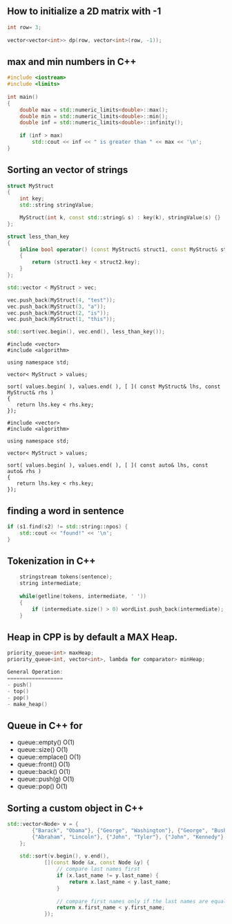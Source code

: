 ## How to initialize a 2D matrix with -1

```cpp
int row= 3;
    
vector<vector<int>> dp(row, vector<int>(row, -1));
```
    

## max and min numbers in C++

```cpp
#include <iostream>
#include <limits>
 
int main()
{
    double max = std::numeric_limits<double>::max();
    double min = std::numeric_limits<double>::min();
    double inf = std::numeric_limits<double>::infinity();
 
    if (inf > max)
        std::cout << inf << " is greater than " << max << '\n';
}
```

## Sorting an vector of strings

```cpp
struct MyStruct
{
    int key;
    std::string stringValue;

    MyStruct(int k, const std::string& s) : key(k), stringValue(s) {}
};

struct less_than_key
{
    inline bool operator() (const MyStruct& struct1, const MyStruct& struct2)
    {
        return (struct1.key < struct2.key);
    }
};

std::vector < MyStruct > vec;

vec.push_back(MyStruct(4, "test"));
vec.push_back(MyStruct(3, "a"));
vec.push_back(MyStruct(2, "is"));
vec.push_back(MyStruct(1, "this"));

std::sort(vec.begin(), vec.end(), less_than_key());
```

```c++11
#include <vector>
#include <algorithm>

using namespace std;

vector< MyStruct > values;

sort( values.begin( ), values.end( ), [ ]( const MyStruct& lhs, const MyStruct& rhs )
{
   return lhs.key < rhs.key;
});
```
```c++14
#include <vector>
#include <algorithm>

using namespace std;

vector< MyStruct > values;

sort( values.begin( ), values.end( ), [ ]( const auto& lhs, const auto& rhs )
{
   return lhs.key < rhs.key;
});
```



## finding a word in sentence 

```cpp
if (s1.find(s2) != std::string::npos) {
    std::cout << "found!" << '\n';
}
```

## Tokenization in C++

```cpp
    stringstream tokens(sentence);
    string intermediate;
    
    while(getline(tokens, intermediate, ' '))
    {
        if (intermediate.size() > 0) wordList.push_back(intermediate);
    }
```

## Heap in CPP is by default a MAX Heap.

```cpp
priority_queue<int> maxHeap;
priority_queue<int, vector<int>, lambda for comparator> minHeap;

General Operation:
==================
- push()
- top()
- pop()
- make_heap()
```

## Queue in C++ for  
- queue::empty()	O(1)
- queue::size()	O(1)
- queue::emplace()	O(1)
- queue::front()	O(1)
- queue::back()	O(1)
- queue::push(g) 	O(1)
- queue::pop() 	O(1)

## Sorting a custom object in C++

```cpp
std::vector<Node> v = {
        {"Barack", "Obama"}, {"George", "Washington"}, {"George", "Bush"},
        {"Abraham", "Lincoln"}, {"John", "Tyler"}, {"John", "Kennedy"}
    };
 
    std::sort(v.begin(), v.end(),
            [](const Node &x, const Node &y) {
                // compare last names first
                if (x.last_name != y.last_name) {
                    return x.last_name < y.last_name;
                }
 
                // compare first names only if the last names are equal
                return x.first_name < y.first_name;
            });
 ```
 
 
